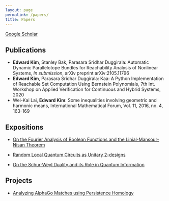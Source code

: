 ```yaml
---
layout: page
permalink: /papers/
title: Papers
---
```


[Google Scholar](https://scholar.google.com/citations?user=Wn6iETgAAAAJ&hl=en&authuser=2)

## Publications

* **Edward Kim**, Stanley Bak, Parasara Sridhar Duggirala: Automatic Dynamic Parallelotope Bundles for Reachability Analysis of Nonlinear Systems, *In submission*, arXiv preprint arXiv:2105.11796
* **Edward Kim**, Parasara Sridhar Duggirala: Kaa: A Python Implementation of Reachable Set Computation Using Bernstein Polynomials, 7th Int. Workshop on Applied Verification for Continuous and Hybrid Systems, 2020
* Wei-Kai Lai, **Edward Kim**:  Some inequalities involving geometric and harmonic means, International Mathematical Forum, Vol. 11, 2016, no. 4, 163-169

## Expositions

* [On the Fourier Analysis of Boolean Functions and the Linial-Mansour-Nisan Theorem](https://github.com/ekim1919/Research/blob/master/Complexity/LMNTheorem/paper.pdf)

* [Random Local Quantum Circuits as Unitary 2-designs](https://github.com/ekim1919/Research/blob/master/QIT/2Designs/final.pdf)

* [On the Schur-Weyl Duality and its Role in Quantum Information](https://github.com/ekim1919/QuanInformation/blob/master/SchurWeyl/final.pdf)

## Projects

* [Analyzing AlphaGo Matches using Persistence Homology](https://github.com/ekim1919/TDAGo/blob/master/paper/final.pdf)
